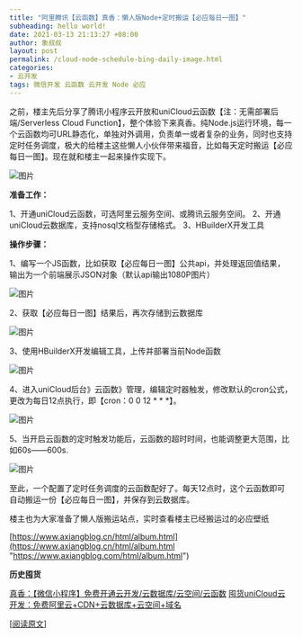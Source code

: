 ```yaml
---
title: "阿里腾讯【云函数】真香：懒人版Node+定时搬运【必应每日一图】"
subheading: hello world!
date: 2021-03-13 21:13:27 +08:00
author: 象叔叔
layout: post
permalink: /cloud-node-schedule-bing-daily-image.html
categories:
- 云开发
tags: 微信开发 云函数 云开发 Node 必应
---
```


之前，楼主先后分享了腾讯小程序云开放和uniCloud云函数【注：无需部署后端/Serverless Cloud Function】，整个体验下来真香。纯Node.js运行环境，每一个云函数均可URL静态化，单独对外调用，负责单一或者复杂的业务，同时也支持定时任务调度，极大的给楼主这些懒人小伙伴带来福音，比如每天定时搬运【必应每日一图】。现在就和楼主一起来操作实现下。

![图片](https://mmbiz.qpic.cn/mmbiz_jpg/9GCBOx7tR28icn3ndicwz6J7RicARB0RibfmDUP5ZfGovcjibVd8PlecnnJXsHQ5RuHNprasgwEz2ic7Kqtn3PuW5TVw/640?wx_fmt=jpeg&tp=webp&wxfrom=5&wx_lazy=1&wx_co=1 "图片")

**准备工作：**

1、开通uniCloud云函数，可选阿里云服务空间、或腾讯云服务空间。
2、开通uniCloud云数据库，支持nosql文档型存储格式。
3、HBuilderX开发工具


**操作步骤：**

1、编写一个JS函数，比如获取【必应每日一图】公共api，并处理返回值结果，输出为一个前端展示JSON对象（默认api输出1080P图片）

![图片](https://mmbiz.qpic.cn/mmbiz_jpg/9GCBOx7tR28icn3ndicwz6J7RicARB0RibfmLuxnNsqKsicvy6icBXkhSYaHu9jNWVFLRweicS8Z48NhkhGkwM5BTPeXw/640?wx_fmt=jpeg&tp=webp&wxfrom=5&wx_lazy=1&wx_co=1 "图片")

2、获取【必应每日一图】结果后，再次存储到云数据库

![图片](https://mmbiz.qpic.cn/mmbiz_jpg/9GCBOx7tR28icn3ndicwz6J7RicARB0RibfmOWGA0rQxH6V0fm0iboDVnJ6Dib3fL2dQ5RV5qeCEW4icEQDib4517dhiaBQ/640?wx_fmt=jpeg&tp=webp&wxfrom=5&wx_lazy=1&wx_co=1 "图片")

3、使用HBuilderX开发编辑工具，上传并部署当前Node函数

![图片](https://mmbiz.qpic.cn/mmbiz_jpg/9GCBOx7tR28icn3ndicwz6J7RicARB0Ribfma8t8ZFIvHBXHTRe3Rgahj0la9Lz9YPdZafm3n8RTT7WI0iaMPmEIPpA/640?wx_fmt=jpeg&tp=webp&wxfrom=5&wx_lazy=1&wx_co=1 "图片")

4、进入uniCloud后台》云函数》管理，编辑定时器触发，修改默认的cron公式，更改为每日12点执行，即【cron：0 0 12 * * *】。

![图片](https://mmbiz.qpic.cn/mmbiz_jpg/9GCBOx7tR28icn3ndicwz6J7RicARB0Ribfmretib2uwSEicYetHtWiciba1PMc0f66eBTTsIsicMmz04sST4cuw69Vuk0A/640?wx_fmt=jpeg&tp=webp&wxfrom=5&wx_lazy=1&wx_co=1 "图片")

5、当开启云函数的定时触发功能后，云函数的超时时间，也能调整更大范围，比如60s——600s.

![图片](https://mmbiz.qpic.cn/mmbiz_jpg/9GCBOx7tR28icn3ndicwz6J7RicARB0Ribfm9I51WBRich0ZiavWkNcRU6gkbGr0oW7wBFGBA3JnkoibrMSiaxRY7naMmQ/640?wx_fmt=jpeg&tp=webp&wxfrom=5&wx_lazy=1&wx_co=1 "图片")

至此，一个配置了定时任务调度的云函数配好了。每天12点时，这个云函数即可自动搬运一份【必应每日一图】，并保存到云数据库。



楼主也为大家准备了懒人版搬运站点，实时查看楼主已经搬运过的必应壁纸

[https://www.axiangblog.cn/html/album.html](https://www.axiangblog.cn/html/album.html "https://www.axiangblog.com/html/album.html")



**历史囤货**

[真香：【微信小程序】免费开通云开发/云数据库/云空间/云函数](/serverless-wechat-cloud-free.html "真香：【微信小程序】免费开通云开发/云数据库/云空间/云函数")
[囤货uniCloud云开发：免费阿里云+CDN+云数据库+云空间+域名](/serverless-aliyun-cloud-free.html "囤货uniCloud云开发：免费阿里云+CDN+云数据库+云空间+域名")

[[阅读原文](https://mp.weixin.qq.com/s?__biz=MzI4MzA2OTg1Ng==&mid=2247485978&idx=2&sn=123b984607f02c9231475d66893b3abf&chksm=eb9116d5dce69fc32cb8eb50134627829f1155ec302121b4e57b74676365cdd8187f5f8ceff0&scene=21#wechat_redirect "阅读原文")]
